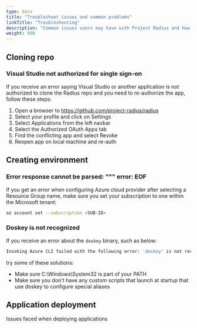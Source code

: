 ```yaml
---
type: docs
title: "Troubleshoot issues and common problems"
linkTitle: "Troubleshooting"
description: "Common issues users may have with Project Radius and how to address them"
weight: 900
---
```


## Cloning repo

### Visual Studio not authorized for single sign-on

If you receive an error saying Visual Studio or another application is not authorized to clone the Radius repo and you need to re-authorize the app, follow these steps:
1. Open a browser to https://github.com/project-radius/radius
1. Select your profile and click on Settings
1. Select Applications from the left navbar
1. Select the Authorized OAuth Apps tab
1. Find the conflicting app and select Revoke
1. Reopen app on local machine and re-auth


## Creating environment

### Error response cannot be parsed: """ error: EOF

If you get an error when configuring Azure cloud provider after selecting a Resource Group name, make sure you set your subscription to one within the Microsoft tenant:

```bash
az account set --subscription <SUB-ID>
```

### Doskey is not recognized

If you receive an error about the `doskey` binary, such as below:

```bash
Invoking Azure CLI failed with the following error: 'doskey' is not recognized as an internal or external command, operable program or batch file.
```

try some of these solutions:
- Make sure C:\Windows\System32 is part of your PATH
- Make sure you don't have any custom scripts that launch at startup that use doskey to configure special aliases

## Application deployment

Issues faced when deploying applications

